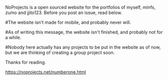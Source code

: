 NoProjects is a open sourced website for the portfolios of myself, minfs, zumo and jjito123.
Before you post an issue, read below.

#The website isn't made for mobile, and probably never will.

#As of writing this message, the website isn't finished, and probably not for a while.

#Nobody here actually has any projects to be put in the website as of now,
but we are thinking of creating a group project soon.


Thanks for reading.








https://noprojects.net/numberone.html
